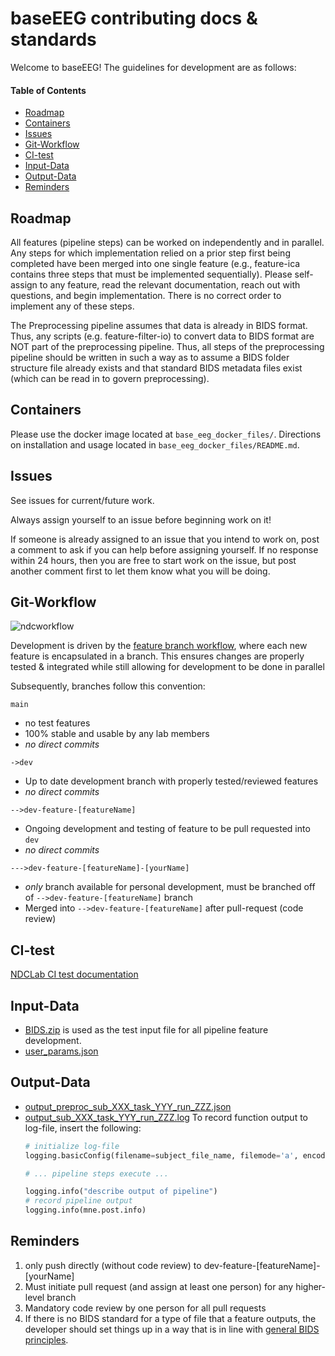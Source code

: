 # baseEEG contributing docs & standards
Welcome to baseEEG! The guidelines for development are as follows: 

#### Table of Contents
* [Roadmap](#Roadmap)  
* [Containers](#Containers)
* [Issues](#Issues)  
* [Git-Workflow](#Git-Workflow)  
* [CI-test](#CI-test)  
* [Input-Data](#Input-Data)  
* [Output-Data](#Output-Data)
* [Reminders](#Reminders)  

## Roadmap

All features (pipeline steps) can be worked on independently and in parallel. Any steps for which implementation relied on a prior step first being completed have been merged into one single feature (e.g., feature-ica contains three steps that must be implemented sequentially). Please self-assign to any feature, read the relevant documentation, reach out with questions, and begin implementation. There is no correct order to implement any of these steps.

The Preprocessing pipeline assumes that data is already in BIDS format. Thus, any scripts (e.g. feature-filter-io) to convert data to BIDS format are NOT part of the preprocessing pipeline. Thus, all steps of the preprocessing pipeline should be written in such a way as to assume a BIDS folder structure file already exists and that standard BIDS metadata files exist (which can be read in to govern preprocessing). 

## Containers

Please use the docker image located at `base_eeg_docker_files/`. Directions on installation and usage located in `base_eeg_docker_files/README.md`. 

## Issues

See issues for current/future work. 

Always assign yourself to an issue before beginning work on it!

If someone is already assigned to an issue that you intend to work on, post a comment to ask if you can help before assigning yourself. If no response within 24 hours, then you are free to start work on the issue, but post another comment first to let them know what you will be doing.

## Git-Workflow 

![ndcworkflow](https://user-images.githubusercontent.com/26397102/116148813-00512800-a6a7-11eb-9624-cd81f11d3ada.png)

Development is driven by the [feature branch workflow](https://www.atlassian.com/git/tutorials/comparing-workflows/feature-branch-workflow), where each new feature is encapsulated in a branch. This ensures changes are properly tested & integrated while still allowing for development to be done in parallel

Subsequently, branches follow this convention:

`main`
- no test features
- 100% stable and usable by any lab members 
- *no direct commits*

`->dev`
- Up to date development branch with properly tested/reviewed features 
- *no direct commits*

`-->dev-feature-[featureName]`
- Ongoing development and testing of feature to be pull requested into `dev` 
- *no direct commits*

`--->dev-feature-[featureName]-[yourName]`
- *only* branch available for personal development, must be branched off of `-->dev-feature-[featureName]` branch
- Merged into `-->dev-feature-[featureName]` after pull-request (code review)

## CI-test
[NDCLab CI test documentation](https://docs.google.com/document/d/1lTYCLn6XK4Ln-BjcNhMMqpQFhYWg6OHB/edit)

## Input-Data
- [BIDS.zip](https://drive.google.com/drive/u/0/folders/1aQY97T9EfkPEkuiCav2ei9cs0DFegO4-) is used as the test input file for all pipeline feature development. 
- [user_params.json](README.md)

## Output-Data
- [output_preproc_sub_XXX_task_YYY_run_ZZZ.json](README.md)
- [output_sub_XXX_task_YYY_run_ZZZ.log](README.md)
    To record function output to log-file, insert the following:
    ```python 
    # initialize log-file
    logging.basicConfig(filename=subject_file_name, filemode='a', encoding='utf-8', level=logging.NOTSET)

    # ... pipeline steps execute ...

    logging.info("describe output of pipeline")
    # record pipeline output
    logging.info(mne.post.info)
    ```

## Reminders
1. only push directly (without code review) to dev-feature-[featureName]-[yourName]
2. Must initiate pull request (and assign at least one person) for any higher-level branch
3. Mandatory code review by one person for all pull requests 
4. If there is no BIDS standard for a type of file that a feature outputs, the developer should set things up in a way that is in line with [general BIDS principles](https://www.nature.com/articles/s41597-019-0104-8).
